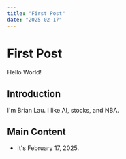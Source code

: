 ```yaml
---
title: "First Post"
date: "2025-02-17"
---
```


# First Post

Hello World!

## Introduction

I'm Brian Lau. I like AI, stocks, and NBA.

## Main Content

- It's February 17, 2025.
